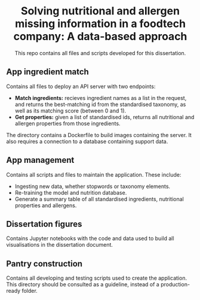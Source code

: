 <!-- PROJECT INTRO -->
<div align="center">

  <h1 align="center">Solving nutritional and allergen missing information in a foodtech company: A data-based approach</h1>

  <p align="center">
    This repo contains all files and scripts developed for this dissertation.
  </p>
</div>

## App ingredient match
Contains all files to deploy an API server with two endpoints:
- **Match ingredients:** recieves ingredient names as a list in the request, and returns the best-matching id from the standardised taxonomy, as well as its matching score (between 0 and 1).
- **Get properties:** given a list of standardised ids, returns all nutritional and allergen properties from those ingredients.

The directory contains a Dockerfile to build images containing the server. It also requires a connection to a database containing support data.

## App management
Contains all scripts and files to maintain the application. These include:
- Ingesting new data, whether stopwords or taxonomy elements.
- Re-training the model and nutrition database.
- Generate a summary table of all standardised ingredients, nutritional properties and allergens.

## Dissertation figures
Contains Jupyter notebooks with the code and data used to build all visualisations in the dissertation document.

## Pantry construction
Contains all developing and testing scripts used to create the application. This directory should be consulted as a guideline, instead of a production-ready folder.